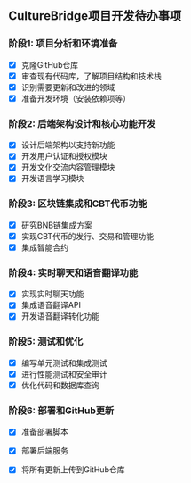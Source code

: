 ## CultureBridge项目开发待办事项

### 阶段1: 项目分析和环境准备
- [x] 克隆GitHub仓库
- [x] 审查现有代码库，了解项目结构和技术栈
- [x] 识别需要更新和改进的领域
- [x] 准备开发环境（安装依赖项等）

### 阶段2: 后端架构设计和核心功能开发
- [x] 设计后端架构以支持新功能
- [x] 开发用户认证和授权模块
- [x] 开发文化交流内容管理模块
- [x] 开发语言学习模块

### 阶段3: 区块链集成和CBT代币功能
- [x] 研究BNB链集成方案
- [x] 实现CBT代币的发行、交易和管理功能
- [x] 集成智能合约

### 阶段4: 实时聊天和语音翻译功能
- [x] 实现实时聊天功能
- [x] 集成语音翻译API
- [x] 开发语音翻译转化功能

### 阶段5: 测试和优化
- [x] 编写单元测试和集成测试
- [x] 进行性能测试和安全审计
- [x] 优化代码和数据库查询

### 阶段6: 部署和GitHub更新
- [x] 准备部署脚本
- [x] 部署后端服务
- [x] 将所有更新上传到GitHub仓库

